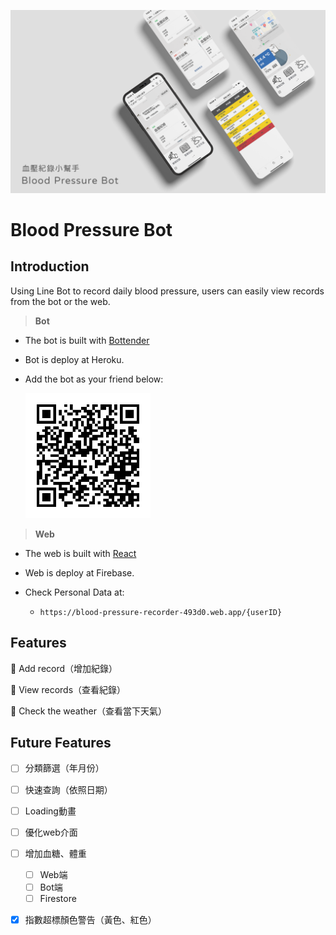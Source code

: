 ![](./assets/header.png)

# **Blood Pressure Bot**

## **Introduction**
Using Line Bot to record daily blood pressure, users
can easily view records from the bot or the web.

> **Bot**

- The bot is built with [Bottender](https://github.com/Yoctol/bottender)

- Bot is deploy at Heroku.

- Add the bot as your friend below:
    
    <img src="./assets/qrcode.png" alt="drawing" width="200"/>

> **Web**

- The web is built with [React](https://reactjs.org/)

- Web is deploy at Firebase.

- Check Personal Data at:

    - ` https://blood-pressure-recorder-493d0.web.app/{userID} `

## **Features**

:rocket: Add record（增加紀錄）

:rocket: View records（查看紀錄）

:rocket: Check the weather（查看當下天氣）

## **Future Features**

- [ ] 分類篩選（年月份）
- [ ] 快速查詢（依照日期）
- [ ] Loading動畫
- [ ] 優化web介面
- [ ] 增加血糖、體重
    - [ ] Web端
    - [ ] Bot端
    - [ ] Firestore
- [x] 指數超標顏色警告（黃色、紅色）

